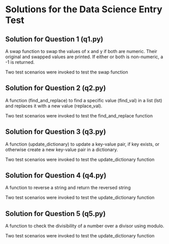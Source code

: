 # Solutions for the Data Science Entry Test

## Solution for Question 1 (q1.py)
A swap function to swap the values of x and y if both are numeric. Their original and swapped values are printed. 
If either or both is non-numeric, a -1 is returned.

Two test scenarios were invoked to test the swap function

## Solution for Question 2 (q2.py)
A function (find_and_replace) to find a specific value (find_val) in a list (lst) and replaces it with a new value (replace_val).

Two test scenarios were invoked to test the find_and_replace function

## Solution for Question 3 (q3.py)
A function (update_dictionary) to update a key-value pair, if key exists, or otherwise create a new key-value pair in a dictionary.

Two test scenarios were invoked to test the update_dictionary function

## Solution for Question 4 (q4.py)
A function to reverse a string and return the reversed string

Two test scenarios were invoked to test the update_dictionary function

## Solution for Question 5 (q5.py)
A function to check the divisibility of a number over a divisor using modulo.

Two test scenarios were invoked to test the update_dictionary function
